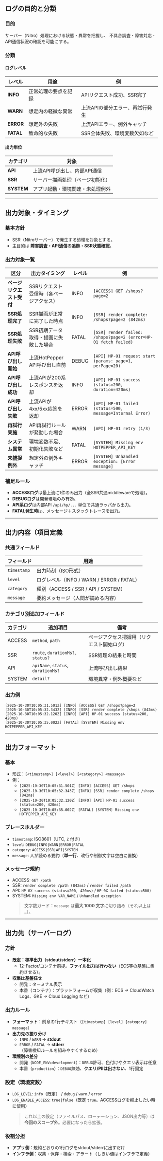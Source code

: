 ## ログの目的と分類

### 目的

サーバー（Nitro）処理における状態・異常を把握し、 不具合調査・障害対応・API通信状況の確認を可能にする。

### 分類

#### ログレベル

| レベル    | 用途                 | 例                              |
| --------- | -------------------- | ------------------------------- |
| **INFO**  | 正常処理の要点を記録 | APIリクエスト成功、SSR完了      |
| **WARN**  | 想定内の軽微な異常   | 上流APIの部分エラー、再試行発生 |
| **ERROR** | 想定外の失敗         | 上流APIエラー、例外キャッチ     |
| **FATAL** | 致命的な失敗         | SSR全体失敗、環境変数欠如など   |

#### 出力単位

| カテゴリ   | 対象                             |
| ---------- | -------------------------------- |
| **API**    | 上流API呼び出し、内部API通信     |
| **SSR**    | サーバー描画処理（ページ初期化） |
| **SYSTEM** | アプリ起動・環境関連・未処理例外 |

---

## 出力対象・タイミング

### 基本方針

- SSR（Nitroサーバー）で発生する処理を対象とする。
- 主目的は **障害調査・API通信の追跡・SSR状態確認**。

### 出力対象一覧

| 区分                     | 出力タイミング                          | レベル | 例                                                              |
| ------------------------ | --------------------------------------- | ------ | --------------------------------------------------------------- |
| **ページリクエスト受付** | SSRリクエスト受信時（各ページアクセス） | INFO   | `[ACCESS] GET /shops?page=2`                                    |
| **SSR処理完了**          | SSR描画が正常に完了した時点             | INFO   | `[SSR] render complete: /shops?page=2 (842ms)`                  |
| **SSR処理失敗**          | SSR初期データ取得・描画に失敗した場合   | FATAL  | `[SSR] render failed: /shops?page=2 (error=HP-01 fetch failed)` |
| **API呼び出し開始**      | 上流HotPepper API呼び出し直前           | DEBUG  | `[API] HP-01 request start (params: page=1, perPage=20)`        |
| **API呼び出し成功**      | 上流APIが200系レスポンスを返却          | INFO   | `[API] HP-01 success (status=200, duration=420ms)`              |
| **API呼び出し失敗**      | 上流APIが4xx/5xx応答を返却              | ERROR  | `[API] HP-01 failed (status=500, message=Internal Error)`       |
| **再試行実施**           | API再試行ルールが発動した場合           | WARN   | `[API] HP-01 retry (1/3)`                                       |
| **システム異常**         | 環境変数不足、初期化失敗など            | FATAL  | `[SYSTEM] Missing env HOTPEPPER_API_KEY`                        |
| **未捕捉例外**           | 想定外の例外キャッチ                    | ERROR  | `[SYSTEM] Unhandled exception: [Error message]`                 |

### 補足ルール

- **ACCESSログ**は最上流に1件のみ出力（全SSR共通middlewareで処理）。
- **DEBUGログ**は開発環境のみ有効。
- **API系ログ**は内部API `/api/hp/...` 単位で共通ラッパから出力。
- **FATAL発生時**は、メッセージ＋スタックトレースを出力。

---

## 出力内容（項目定義

### 共通フィールド

| フィールド  | 用途                                      |
| ----------- | ----------------------------------------- |
| `timestamp` | 出力時刻（ISO形式）                       |
| `level`     | ログレベル（INFO / WARN / ERROR / FATAL） |
| `category`  | 種別（ACCESS / SSR / API / SYSTEM）       |
| `message`   | 要約メッセージ（人間が読める内容）        |

### カテゴリ別追加フィールド

| カテゴリ | 追加項目                           | 備考                                       |
| -------- | ---------------------------------- | ------------------------------------------ |
| ACCESS   | `method`, `path`                   | ページアクセス把握用（リクエスト開始ログ） |
| SSR      | `route`, `durationMs?`, `status?`  | SSR処理の結果と時間                        |
| API      | `apiName`, `status`, `durationMs?` | 上流呼び出し結果                           |
| SYSTEM   | `detail?`                          | 環境異常・例外概要など                     |

### 出力例

```pgsql
[2025-10-30T10:05:31.501Z] [INFO] [ACCESS] GET /shops?page=2
[2025-10-30T10:05:32.343Z] [INFO] [SSR] render complete /shops (842ms)
[2025-10-30T10:05:32.120Z] [INFO] [API] HP-01 success (status=200, 420ms)
[2025-10-30T10:05:35.002Z] [FATAL] [SYSTEM] Missing env HOTPEPPER_API_KEY
```

---

## 出力フォーマット

### 基本

- 形式：`[<timestamp>] [<level>] [<category>] <message>`
- 例：
  - `[2025-10-30T10:05:31.501Z] [INFO] [ACCESS] GET /shops`
  - `[2025-10-30T10:05:32.343Z] [INFO] [SSR] render complete /shops (842ms)`
  - `[2025-10-30T10:05:32.120Z] [INFO] [API] HP-01 success (status=200, 420ms)`
  - `[2025-10-30T10:05:35.002Z] [FATAL] [SYSTEM] Missing env HOTPEPPER_API_KEY`

### プレースホルダー

- `timestamp`: ISO8601（UTC, `Z` 付き）
- `level`: `DEBUG|INFO|WARN|ERROR|FATAL`
- `category`: `ACCESS|SSR|API|SYSTEM`
- `message`: 人が読める要約（**単一行**、改行や制御文字は空白に置換）

### メッセージ規約

- ACCESS: `GET /path`
- SSR: `render complete /path (842ms)` / `render failed /path`
- API: `HP-0X success (status=200, 420ms)` / `HP-0X failed (status=500)`
- SYSTEM: `Missing env VAR_NAME` / `Unhandled exception`
  > 文字数ガード：`message` は**最大 1000 文字**に切り詰め（それ以上は `…`）。

---

## 出力先（サーバーログ）

### 方針

- **既定：標準出力（stdout/stderr）一本化**
  - 12-Factor/コンテナ前提。**ファイル出力は行わない**（ECS等の基盤に集約させる）。
- **収集は基盤任せ**
  - 開発：ターミナル表示
  - 本番（コンテナ）：プラットフォームが収集（例：ECS → CloudWatch Logs、GKE → Cloud Logging など）

### 出力ルール

- **フォーマット**：前章の1行テキスト（`[timestamp] [level] [category] message`）
- **出力先の振り分け**
  - `INFO` / `WARN` → **stdout**
  - `ERROR` / `FATAL` → **stderr**  
     （障害検知ルールを組みやすくするため）
- **環境別の差分**
  - 開発（`NODE_ENV=development`）：`DEBUG`許可、色付けやクエリ表示は任意
  - 本番（`production`）：`DEBUG`無効、**クエリ/PIIは出さない**、1行固定

### 設定（環境変数）

- `LOG_LEVEL`: `info`（既定） / `debug` / `warn` / `error`
- `LOG_ENABLE_ACCESS`: `true|false`（既定 `true`。ACCESSログを抑止したい時に使用）
  > これ以上の設定（ファイルパス、ローテーション、JSON出力等）は**今回のスコープ外**。必要になったら拡張。

### 役割分担

- **アプリ側**：規約どおりの1行ログをstdout/stderrに出すだけ
- **インフラ側**：収集・保存・検索・アラート（しきい値はインフラで定義）
